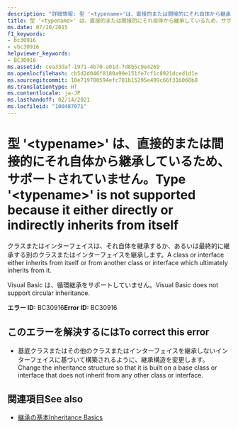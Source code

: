 ```yaml
---
description: "詳細情報: 型 '<typename>'は、直接的または間接的にそれ自体から継承しているため、サポートされていません"
title: 型 '<typename>' は、直接的または間接的にそれ自体から継承しているため、サポートされていません。
ms.date: 07/20/2015
f1_keywords:
- bc30916
- vbc30916
helpviewer_keywords:
- BC30916
ms.assetid: cea33daf-1971-4b70-a01d-7d8b5c9e4269
ms.openlocfilehash: cb5d2d046f8180a90e151fe7cf1c8921dced1d1e
ms.sourcegitcommit: 10e719780594efc781b15295e499c66f316068b8
ms.translationtype: HT
ms.contentlocale: ja-JP
ms.lasthandoff: 02/14/2021
ms.locfileid: "100487071"
---
```

# <a name="type-typename-is-not-supported-because-it-either-directly-or-indirectly-inherits-from-itself"></a><span data-ttu-id="26f51-103">型 '\<typename>' は、直接的または間接的にそれ自体から継承しているため、サポートされていません。</span><span class="sxs-lookup"><span data-stu-id="26f51-103">Type '\<typename>' is not supported because it either directly or indirectly inherits from itself</span></span>

<span data-ttu-id="26f51-104">クラスまたはインターフェイスは、それ自体を継承するか、あるいは最終的に継承する別のクラスまたはインターフェイスを継承します。</span><span class="sxs-lookup"><span data-stu-id="26f51-104">A class or interface either inherits from itself or from another class or interface which ultimately inherits from it.</span></span>  
  
 <span data-ttu-id="26f51-105">Visual Basic は、循環継承をサポートしていません。</span><span class="sxs-lookup"><span data-stu-id="26f51-105">Visual Basic does not support circular inheritance.</span></span>  
  
 <span data-ttu-id="26f51-106">**エラー ID:** BC30916</span><span class="sxs-lookup"><span data-stu-id="26f51-106">**Error ID:** BC30916</span></span>  
  
## <a name="to-correct-this-error"></a><span data-ttu-id="26f51-107">このエラーを解決するには</span><span class="sxs-lookup"><span data-stu-id="26f51-107">To correct this error</span></span>  
  
- <span data-ttu-id="26f51-108">基底クラスまたはその他のクラスまたはインターフェイスを継承しないインターフェイスに基づいて構築されるように、継承構造を変更します。</span><span class="sxs-lookup"><span data-stu-id="26f51-108">Change the inheritance structure so that it is built on a base class or interface that does not inherit from any other class or interface.</span></span>  
  
## <a name="see-also"></a><span data-ttu-id="26f51-109">関連項目</span><span class="sxs-lookup"><span data-stu-id="26f51-109">See also</span></span>

- [<span data-ttu-id="26f51-110">継承の基本</span><span class="sxs-lookup"><span data-stu-id="26f51-110">Inheritance Basics</span></span>](../programming-guide/language-features/objects-and-classes/inheritance-basics.md)
